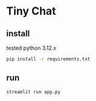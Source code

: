 # Tiny Chat

## install

tested python 3.12.x

```bash
pip install -r requirements.txt 
```

## run 
```bash
streamlit run app.py
```
